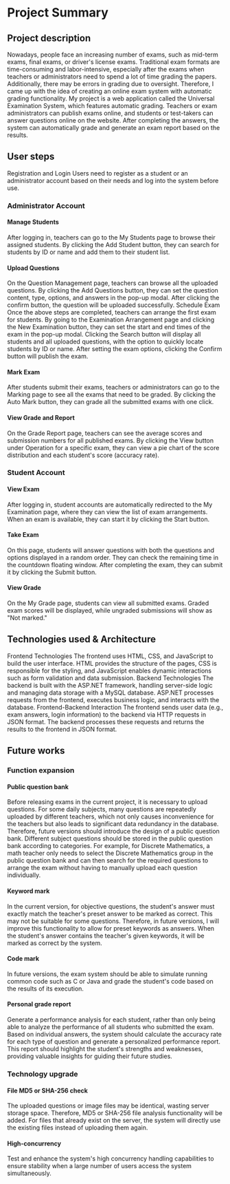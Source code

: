 # Project Summary

## Project description
Nowadays, people face an increasing number of exams, such as mid-term exams, final exams, or driver's license exams. Traditional exam formats are time-consuming and labor-intensive, especially after the exams when teachers or administrators need to spend a lot of time grading the papers. Additionally, there may be errors in grading due to oversight. Therefore, I came up with the idea of creating an online exam system with automatic grading functionality.
My project is a web application called the Universal Examination System, which features automatic grading. Teachers or exam administrators can publish exams online, and students or test-takers can answer questions online on the website. After completing the answers, the system can automatically grade and generate an exam report based on the results.
## User steps
Registration and Login
Users need to register as a student or an administrator account based on their needs and log into the system before use.
### Administrator Account
#### Manage Students
After logging in, teachers can go to the My Students page to browse their assigned students. By clicking the Add Student button, they can search for students by ID or name and add them to their student list.
#### Upload Questions
On the Question Management page, teachers can browse all the uploaded questions. By clicking the Add Questions button, they can set the question content, type, options, and answers in the pop-up modal. After clicking the confirm button, the question will be uploaded successfully.
Schedule Exam
Once the above steps are completed, teachers can arrange the first exam for students. By going to the Examination Arrangement page and clicking the New Examination button, they can set the start and end times of the exam in the pop-up modal. Clicking the Search button will display all students and all uploaded questions, with the option to quickly locate students by ID or name. After setting the exam options, clicking the Confirm button will publish the exam.
#### Mark Exam
After students submit their exams, teachers or administrators can go to the Marking page to see all the exams that need to be graded. By clicking the Auto Mark button, they can grade all the submitted exams with one click.
#### View Grade and Report
On the Grade Report page, teachers can see the average scores and submission numbers for all published exams. By clicking the View button under Operation for a specific exam, they can view a pie chart of the score distribution and each student's score (accuracy rate).
### Student Account
#### View Exam
After logging in, student accounts are automatically redirected to the My Examination page, where they can view the list of exam arrangements. When an exam is available, they can start it by clicking the Start button.
#### Take Exam
On this page, students will answer questions with both the questions and options displayed in a random order. They can check the remaining time in the countdown floating window. After completing the exam, they can submit it by clicking the Submit button.
#### View Grade
On the My Grade page, students can view all submitted exams. Graded exam scores will be displayed, while ungraded submissions will show as "Not marked."
## Technologies used & Architecture
Frontend Technologies
The frontend uses HTML, CSS, and JavaScript to build the user interface. HTML provides the structure of the pages, CSS is responsible for the styling, and JavaScript enables dynamic interactions such as form validation and data submission.
Backend Technologies
The backend is built with the ASP.NET framework, handling server-side logic and managing data storage with a MySQL database. ASP.NET processes requests from the frontend, executes business logic, and interacts with the database.
Frontend-Backend Interaction
The frontend sends user data (e.g., exam answers, login information) to the backend via HTTP requests in JSON format. The backend processes these requests and returns the results to the frontend in JSON format. 
## Future works
### Function expansion
#### Public question bank
Before releasing exams in the current project, it is necessary to upload questions. For some daily subjects, many questions are repeatedly uploaded by different teachers, which not only causes inconvenience for the teachers but also leads to significant data redundancy in the database. Therefore, future versions should introduce the design of a public question bank. Different subject questions should be stored in the public question bank according to categories. For example, for Discrete Mathematics, a math teacher only needs to select the Discrete Mathematics group in the public question bank and can then search for the required questions to arrange the exam without having to manually upload each question individually. 
#### Keyword mark
In the current version, for objective questions, the student's answer must exactly match the teacher's preset answer to be marked as correct. This may not be suitable for some questions. Therefore, in future versions, I will improve this functionality to allow for preset keywords as answers. When the student's answer contains the teacher's given keywords, it will be marked as correct by the system.
#### Code mark
In future versions, the exam system should be able to simulate running common code such as C or Java and grade the student's code based on the results of its execution.
#### Personal grade report
Generate a performance analysis for each student, rather than only being able to analyze the performance of all students who submitted the exam. Based on individual answers, the system should calculate the accuracy rate for each type of question and generate a personalized performance report. This report should highlight the student's strengths and weaknesses, providing valuable insights for guiding their future studies.
### Technology upgrade
#### File MD5 or SHA-256 check
The uploaded questions or image files may be identical, wasting server storage space. Therefore, MD5 or SHA-256 file analysis functionality will be added. For files that already exist on the server, the system will directly use the existing files instead of uploading them again.
#### High-concurrency
Test and enhance the system's high concurrency handling capabilities to ensure stability when a large number of users access the system simultaneously.

